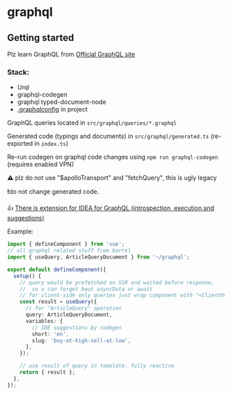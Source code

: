 # graphql

## Getting started

Plz learn GraphQL from [Official GraphQL site](https://graphql.org/)

### Stack:

- Urql
- graphql-codegen
- graphql typed-document-node
- [.graphqlconfig](.graphqlconfig) in project

GraphQL queries located in `src/graphql/queries/*.graphql`

Generated code (typings and documents) in `src/graphql/generated.ts` (re-exported in `index.ts`)

Re-run codegen on graphql code changes using `npm run graphql-codegen` (requires enabled VPN)

⚠️ plz do not use "$apolloTransport" and "fetchQuery", this is ugly legacy

❗️do not change generated code.

👍 [There is extension for IDEA for GraphQL (introspection, execution and suggestions)](https://plugins.jetbrains.com/plugin/index?xmlId=com.intellij.lang.jsgraphql)

Example:

```typescript
import { defineComponent } from 'vue';
// all graphql related stuff from barrel
import { useQuery, ArticleQueryDocument } from '~/graphql';

export default defineComponent({
  setup() {
    // query would be prefetched on SSR and waited before response,
    //  so u can forget bout asyncData or await
    // for client-side only queries just wrap component with "<ClientOnly>"
    const result = useQuery({
      // for "ArticleQuery" operation
      query: ArticleQueryDocument,
      variables: {
        // IDE suggestions by codegen
        short: 'en',
        slug: 'buy-at-high-sell-at-low',
      },
    });

    // use result of query in template. fully reactive
    return { result };
  },
});
```
